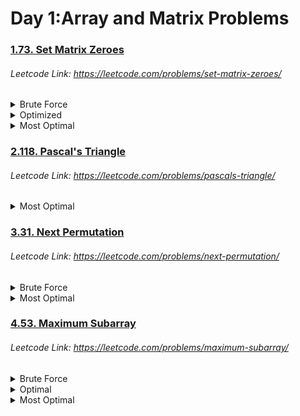 # Day 1:Array and Matrix Problems

### [1.73. Set Matrix Zeroes](https://github.com/shamli1997/sde_sheet_180_problems/blob/main/sde_sheet_180_problems/Day_1_Array_Matrix/1.73_set_matrix_zeros.py)
###### Leetcode Link: https://leetcode.com/problems/set-matrix-zeroes/
<details><summary>Brute Force</summary>

##### TC: (N x M) x (N + M) (Traversel of the Array) x (Traversal of the row and col)
##### SC: O(1)
###### What are the ranges of the values at the matrix? (Assume all the values are on the positive side of 0)
 1. Traverse the matrix. Whenever gets 0 traverse for its entire row and column and place a value that can not be part of matrix (put -1 as we are told that all matrix values will be positive)
 2. Wherever there is -1 fill that up with 0
</details>

<details><summary>Optimized</summary>

##### TC: 2 x O(N x M) (Linear Traversel of the Array Twice)
##### SC: O(1)
 1. Take 2 dummy arrays (size of rows,size of col)
 2. Linearly traverse through array and set 0 in the 2 arrays.
 3. For every given index check index in col,row array and if any of it 0 make 0 in the matrix.
</details>
<details><summary>Most Optimal</summary>


##### TC: O(N x M + N x M) (Linear Traversel of the Array Twice)
##### SC: O(N) + O(M) (Two dummy row and col arrays)
 1. Take the dummy row,col in the matrix itself mat[0,0]
 2. col = True
 3. Iterate through matrix if you encounter 0 mark 0 in thae dummy row and col in the matrix.
 4. If the encountered 0 lies in the dummy col then make col = False
 5. Once done linear traversal traverse from back and check if any of the element in the dummy row or col is 0 make the current element 0.
 6. Once done linear traversal traverse from back and check if any of the element in the dummy row or col is 0 make the current element 0.
 7. Why did we traverse from back? It would have updated our dummy array as well if we would have started from front.
</details>

### [2.118. Pascal's Triangle](https://github.com/shamli1997/sde_sheet_180_problems/blob/main/sde_sheet_180_problems/Day_1_Array_Matrix/2.118_pascal_triangle.py)
###### Leetcode Link: https://leetcode.com/problems/pascals-triangle/
<details><summary>Most Optimal</summary>


##### TC: O(N) 
##### SC: O(1)
 1. Craete a List[List[int]] with all 1s. [[1], [1, 1], [1, 1, 1], [1, 1, 1, 1], [1, 1, 1, 1, 1]].
 2. Iterate over this List and add pascal[i][j] = pascal[i-1][j-1] + pascal[i-1][j]

</details>

### [3.31. Next Permutation](https://github.com/shamli1997/sde_sheet_180_problems/blob/main/sde_sheet_180_problems/Day_1_Array_Matrix/3.31_next_permutation.py)
###### Leetcode Link: https://leetcode.com/problems/next-permutation/
<details><summary>Brute Force</summary>


##### TC: (N! x N) N represents the number of elements present in the input array. Also for searching input arrays from all possible permutations will take N!. 
##### SC: O(1)

1. Find all possible permutations of elements present and store them.
2. Search input from all possible permutations.
3. Print the next permutation present right after it.
</details>


<details><summary>Most Optimal</summary>

##### TC: O(N) For the first iteration backward, the second interaction backward and reversal at the end takes O(N) for each, where N is the number of elements in the input array. This sums up to 3*O(N) which is approximately O(N).
##### SC: O(1)
 1. Linearly traverse array from backward such that ith index value of the array is less than (i+1)th index value. Store that index in a variable.
 2. If the index value received from step 1 is less than 0. This means the given input array is the largest
 lexicographical permutation. Hence, we will reverse the input array to get the minimum or starting permutation. Linearly traverse array from backward. Find an index that has a value greater than the previously found index. Store index another variable.
 3. Swap values present in indices found in the above two steps.
 4. Reverse array from index+1 where the index is found at step 1 till the end of the array.

</details>

### [4.53. Maximum Subarray](https://github.com/shamli1997/sde_sheet_180_problems/blob/main/sde_sheet_180_problems/Day_1_Array_Matrix/4.53_maximum_subarray.py)
###### Leetcode Link: https://leetcode.com/problems/maximum-subarray/
<details><summary>Brute Force</summary>


##### TC: (N^3)
##### SC: O(1)

1. Using three for loops, we will get all possible subarrays in two loops and their sum in another loop, and then return the maximum of them.
</details>

<details><summary>Optimal</summary>


##### TC: (N^2)
##### SC: O(1)

1. We can also do this problem using only two for loop, starting the function with ( max_sum ) variable which will have the final answer. We can get the sum of all possible subarrays in this way and then return the maximum so far.
</details>


<details><summary>Most Optimal</summary>

##### TC: O(N)
##### SC: O(1)
 1. maximum = arr[0] and sum = 0
 2. Traverse the array, if sum < 0: sum = 0
 3. sum += arr[i]
 4. maximum = max(sum,maximum)
 5. return maximum

</details>